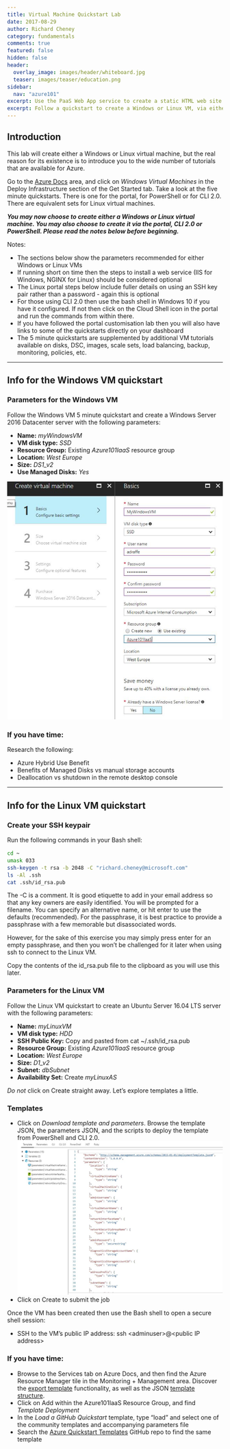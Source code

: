 ```yaml
---
title: Virtual Machine Quickstart Lab
date: 2017-08-29
author: Richard Cheney
category: fundamentals
comments: true
featured: false
hidden: false
header:
  overlay_image: images/header/whiteboard.jpg
  teaser: images/teaser/education.png
sidebar:
  nav: "azure101"
excerpt: Use the PaaS Web App service to create a static HTML web site using content from a GitHub repoository.
excerpt: Follow a quickstart to create a Windows or Linux VM, via either the portal, CLI or PowerShell
---
```


## Introduction

This lab will create either a Windows or Linux virtual machine, but the real reason for its existence is to introduce you to the wide number of tutorials that are available for Azure.

Go to the <a href="https://docs.microsoft.com/en-us/azure/" target="docs">Azure Docs</a> area, and click on _Windows Virtual Machines_ in the Deploy Infrastructure section of the Get Started tab. Take a look at the five minute quickstarts.  There is one for the portal, for PowerShell or for CLI 2.0.  There are equivalent sets for Linux virtual machines.

***You may now choose to create either a Windows or Linux virtual machine.  You may also choose to create it via the portal, CLI 2.0 or PowerShell.  Please read the notes below before beginning.***

Notes:

* The sections below show the parameters recommended for either Windows or Linux VMs
* If running short on time then the steps to install a web service (IIS for Windows, NGINX for Linux) should be considered optional
* The Linux portal steps below include fuller details on using an SSH key pair rather than a password - again this is optional
* For those using CLI 2.0 then use the bash shell in Windows 10 if you have it configured.  If not then click on the Cloud Shell icon in the portal and run the commands from within there.
* If you have followed the portal customisation lab then you will also have links to some of the quickstarts directly on your dashboard
* The 5 minute quickstarts are supplemented by additional VM tutorials available on disks, DSC, images, scale sets, load balancing, backup, monitoring, policies, etc.

--------------------------------------------------

## Info for the Windows VM quickstart

### Parameters for the Windows VM

Follow the Windows VM 5 minute quickstart and create a Windows Server 2016 Datacenter server with the following parameters:

* **Name:** _myWindowsVM_
* **VM disk type:** _SSD_
* **Resource Group:** Existing _Azure101IaaS_ resource group
* **Location:** _West Europe_
* **Size:** _DS1\_v2_
* **Use Managed Disks:** _Yes_

![VM Creation](/fundamentals/azure101/vmquickstart/images/vmCreate.JPG)

### If you have time:

Research the following:

* Azure Hybrid Use Benefit
* Benefits of Managed Disks vs manual storage accounts
* Deallocation vs shutdown in the remote desktop console

--------------------------------------------------

## Info for the Linux VM quickstart

### Create your SSH keypair

Run the following commands in your Bash shell:

```bash
cd ~
umask 033
ssh-keygen -t rsa -b 2048 -C "richard.cheney@microsoft.com"
ls -Al .ssh
cat .ssh/id_rsa.pub
```

The -C is a comment. It is good etiquette to add in your email address so that any key owners are easily identified. You will be prompted for a filename. You can specify an alternative name, or hit enter to use the defaults (recommended). For the passphrase, it is best practice to provide a passphrase with a few memorable but disassociated words.

However, for the sake of this exercise you may simply press enter for an empty passphrase, and then you won’t be challenged for it later when using ssh to connect to the Linux VM.

Copy the contents of the id\_rsa.pub file to the clipboard as you will
use this later.

### Parameters for the Linux VM

Follow the Linux VM quickstart to create an Ubuntu Server 16.04 LTS server with the following parameters:

* **Name:** _myLinuxVM_
* **VM disk type:** _HDD_
* **SSH Public Key:** Copy and pasted from cat \~/.ssh/id\_rsa.pub
* **Resource Group:** Existing _Azure101IaaS_ resource group
* **Location:** _West Europe_
* **Size:** _D1\_v2_
* **Subnet:** _dbSubnet_
* **Availability Set:** Create _myLinuxAS_

*Do not* click on Create straight away. Let’s explore templates a little.

### Templates

* Click on _Download template and parameters_. Browse the template JSON, the parameters JSON, and the scripts to deploy the template from PowerShell and CLI 2.0. ![ARM Template](/fundamentals/azure101/vmquickstart/images/vmARMTemplate.JPG)
* Click on Create to submit the job

Once the VM has been created then use the Bash shell to open a secure shell session:

* SSH to the VM’s public IP address: ssh &lt;adminuser&gt;@&lt;public IP address&gt;

### If you have time:

* Browse to the Services tab on Azure Docs, and then find the Azure Resource Manager tile in the Monitoring + Management area. Discover the [export template](https://docs.microsoft.com/en-us/azure/azure-resource-manager/resource-manager-export-template) functionality, as well as the JSON [template structure](https://docs.microsoft.com/en-us/azure/azure-resource-manager/resource-group-authoring-templates).
* Click on Add within the Azure101IaaS Resource Group, and find _Template Deployment_
* In the _Load a GitHub Quickstart_ template, type “load” and select one of the community templates and accompanying parameters file
* Search the [Azure Quickstart Templates](https://github.com/Azure/azure-quickstart-templates) GitHub repo to find the same template